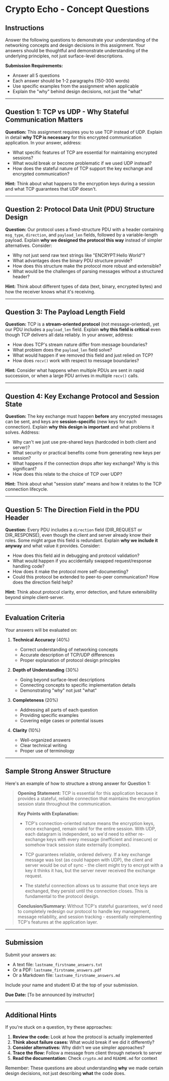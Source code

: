 # Crypto Echo - Concept Questions

## Instructions

Answer the following questions to demonstrate your understanding of the networking concepts and design decisions in this assignment. Your answers should be thoughtful and demonstrate understanding of the underlying principles, not just surface-level descriptions.

**Submission Requirements:**
- Answer all 5 questions
- Each answer should be 1-2 paragraphs (150-300 words)
- Use specific examples from the assignment when applicable
- Explain the "why" behind design decisions, not just the "what"

---

## Question 1: TCP vs UDP - Why Stateful Communication Matters

**Question:**
This assignment requires you to use TCP instead of UDP. Explain in detail **why TCP is necessary** for this encrypted communication application. In your answer, address:
- What specific features of TCP are essential for maintaining encrypted sessions?
- What would break or become problematic if we used UDP instead?
- How does the stateful nature of TCP support the key exchange and encrypted communication?

**Hint:** Think about what happens to the encryption keys during a session and what TCP guarantees that UDP doesn't.

---

## Question 2: Protocol Data Unit (PDU) Structure Design

**Question:**
Our protocol uses a fixed-structure PDU with a header containing `msg_type`, `direction`, and `payload_len` fields, followed by a variable-length payload. Explain **why we designed the protocol this way** instead of simpler alternatives. Consider:
- Why not just send raw text strings like "ENCRYPT:Hello World"?
- What advantages does the binary PDU structure provide?
- How does this structure make the protocol more robust and extensible?
- What would be the challenges of parsing messages without a structured header?

**Hint:** Think about different types of data (text, binary, encrypted bytes) and how the receiver knows what it's receiving.

---

## Question 3: The Payload Length Field

**Question:**
TCP is a **stream-oriented protocol** (not message-oriented), yet our PDU includes a `payload_len` field. Explain **why this field is critical** even though TCP delivers all data reliably. In your answer, address:
- How does TCP's stream nature differ from message boundaries?
- What problem does the `payload_len` field solve?
- What would happen if we removed this field and just relied on TCP?
- How does `recv()` work with respect to message boundaries?

**Hint:** Consider what happens when multiple PDUs are sent in rapid succession, or when a large PDU arrives in multiple `recv()` calls.

---

## Question 4: Key Exchange Protocol and Session State

**Question:**
The key exchange must happen **before** any encrypted messages can be sent, and keys are **session-specific** (new keys for each connection). Explain **why this design is important** and what problems it solves. Address:
- Why can't we just use pre-shared keys (hardcoded in both client and server)?
- What security or practical benefits come from generating new keys per session?
- What happens if the connection drops after key exchange? Why is this significant?
- How does this relate to the choice of TCP over UDP?

**Hint:** Think about what "session state" means and how it relates to the TCP connection lifecycle.

---

## Question 5: The Direction Field in the PDU Header

**Question:**
Every PDU includes a `direction` field (DIR_REQUEST or DIR_RESPONSE), even though the client and server already know their roles. Some might argue this field is redundant. Explain **why we include it anyway** and what value it provides. Consider:
- How does this field aid in debugging and protocol validation?
- What would happen if you accidentally swapped request/response handling code?
- How does it make the protocol more self-documenting?
- Could this protocol be extended to peer-to-peer communication? How does the direction field help?

**Hint:** Think about protocol clarity, error detection, and future extensibility beyond simple client-server.

---

## Evaluation Criteria

Your answers will be evaluated on:

1. **Technical Accuracy** (40%)
   - Correct understanding of networking concepts
   - Accurate description of TCP/UDP differences
   - Proper explanation of protocol design principles

2. **Depth of Understanding** (30%)
   - Going beyond surface-level descriptions
   - Connecting concepts to specific implementation details
   - Demonstrating "why" not just "what"

3. **Completeness** (20%)
   - Addressing all parts of each question
   - Providing specific examples
   - Covering edge cases or potential issues

4. **Clarity** (10%)
   - Well-organized answers
   - Clear technical writing
   - Proper use of terminology

---

## Sample Strong Answer Structure

Here's an example of how to structure a strong answer for Question 1:

> **Opening Statement:** TCP is essential for this application because it provides a stateful,
> reliable connection that maintains the encryption session state throughout the communication.
>
> **Key Points with Explanation:**
> - TCP's connection-oriented nature means the encryption keys, once exchanged, remain valid
>   for the entire session. With UDP, each datagram is independent, so we'd need to either
>   re-exchange keys with every message (inefficient and insecure) or somehow track session
>   state externally (complex).
>
> - TCP guarantees reliable, ordered delivery. If a key exchange message was lost (as could
>   happen with UDP), the client and server would be out of sync - the client might try to
>   encrypt with a key it thinks it has, but the server never received the exchange request.
>
> - The stateful connection allows us to assume that once keys are exchanged, they persist
>   until the connection closes. This is fundamental to the protocol design.
>
> **Conclusion/Summary:** Without TCP's stateful guarantees, we'd need to completely redesign
> our protocol to handle key management, message reliability, and session tracking - essentially
> reimplementing TCP's features at the application layer.

---

## Submission

Submit your answers as:
- A text file: `lastname_firstname_answers.txt`
- Or a PDF: `lastname_firstname_answers.pdf`
- Or a Markdown file: `lastname_firstname_answers.md`

Include your name and student ID at the top of your submission.

**Due Date:** [To be announced by instructor]

---

## Additional Hints

If you're stuck on a question, try these approaches:

1. **Review the code:** Look at how the protocol is actually implemented
2. **Think about failure cases:** What would break if we did it differently?
3. **Consider alternatives:** Why didn't we use simpler approaches?
4. **Trace the flow:** Follow a message from client through network to server
5. **Read the documentation:** Check `crypto.md` and `README.md` for context

Remember: These questions are about understanding **why** we made certain design decisions, not just describing **what** the code does.

